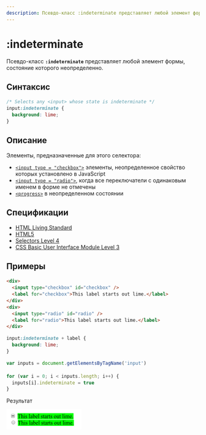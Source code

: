 ```yaml
---
description: Псевдо-класс :indeterminate представляет любой элемент формы, состояние которого неопределенно
---
```


# :indeterminate

Псевдо-класс **`:indeterminate`** представляет любой элемент формы, состояние которого неопределенно.

## Синтаксис

```css
/* Selects any <input> whose state is indeterminate */
input:indeterminate {
  background: lime;
}
```

## Описание

Элементы, предназначенные для этого селектора:

- [`<input type = "checkbox">`](../html/input.md) элементы, неопределенное свойство которых установлено в JavaScript
- [`<input type = "radio">`](../html/input.md), когда все переключатели с одинаковым именем в форме не отмечены
- [`<progress>`](../html/progress.md) в неопределенном состоянии

## Спецификации

- [HTML Living Standard](https://html.spec.whatwg.org/multipage/#selector-indeterminate)
- [HTML5](http://www.w3.org/TR/html5/#selector-indeterminate)
- [Selectors Level 4](https://drafts.csswg.org/selectors-4/#indeterminate)
- [CSS Basic User Interface Module Level 3](https://drafts.csswg.org/css-ui-3/#indeterminate)

## Примеры

```html tab="HTML"
<div>
  <input type="checkbox" id="checkbox" />
  <label for="checkbox">This label starts out lime.</label>
</div>
<div>
  <input type="radio" id="radio" />
  <label for="radio">This label starts out lime.</label>
</div>
```

```css tab="CSS"
input:indeterminate + label {
  background: lime;
}
```

```js tab="JS"
var inputs = document.getElementsByTagName('input')

for (var i = 0; i < inputs.length; i++) {
  inputs[i].indeterminate = true
}
```

Результат

![Пример работы псевдо-класса :indeterminate](indeterminate.png)
